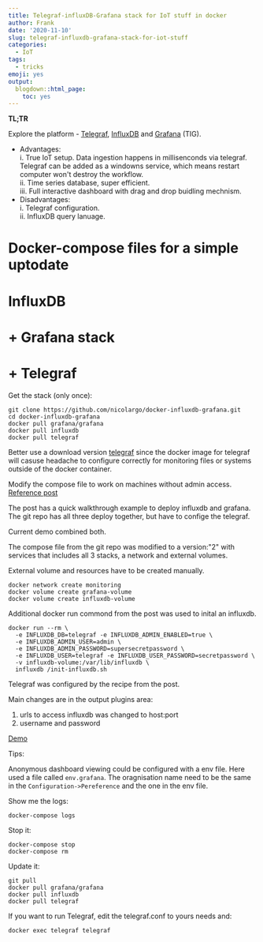 ```yaml
---
title: Telegraf-influxDB-Grafana stack for IoT stuff in docker
author: Frank
date: '2020-11-10'
slug: telegraf-influxdb-grafana-stack-for-iot-stuff
categories:
  - IoT
tags:
  - tricks
emoji: yes
output:
  blogdown::html_page:
    toc: yes
---
```



**TL;TR**  

Explore the platform - [Telegraf](https://www.influxdata.com/time-series-platform/telegraf/), [InfluxDB](https://www.influxdata.com/products/influxdb-overview/) and [Grafana](https://grafana.com/) (TIG).   

- Advantages:  
i.  True IoT setup. Data ingestion happens in millisenconds via telegraf. Telegraf can be added as a windowns service, which means restart computer won't destroy the workflow.     
ii. Time series database, super efficient.   
iii. Full interactive dashboard with drag and drop buidling mechnism. 
- Disadvantages:  
i.  Telegraf configuration.   
ii. InfluxDB query lanuage.   

# Docker-compose files for a simple uptodate
# InfluxDB
# + Grafana stack
# + Telegraf

Get the stack (only once):

```
git clone https://github.com/nicolargo/docker-influxdb-grafana.git
cd docker-influxdb-grafana
docker pull grafana/grafana
docker pull influxdb
docker pull telegraf
```
Better use a download version [telegraf](https://www.influxdata.com/time-series-platform/telegraf/) since the docker image for telegraf will casuse headache to configure correctly for monitoring files or systems outside of the docker container. 

Modify the compose file to work on machines without admin access. 
[Reference post](https://towardsdatascience.com/get-system-metrics-for-5-min-with-docker-telegraf-influxdb-and-grafana-97cfd957f0ac)

The post has a quick walkthrough example to deploy influxdb and grafana.
The git repo has all three deploy together, but have to confige the telegraf. 

Current demo combined both.

The compose file from the git repo was modified to a version:"2" with services that includes all 3 stacks, a network and external volumes. 

External volume and resources have to be created manually. 
```
docker network create monitoring
docker volume create grafana-volume
docker volume create influxdb-volume
```
Additional docker run commond from the post was used to inital an influxdb.

```
docker run --rm \
  -e INFLUXDB_DB=telegraf -e INFLUXDB_ADMIN_ENABLED=true \
  -e INFLUXDB_ADMIN_USER=admin \
  -e INFLUXDB_ADMIN_PASSWORD=supersecretpassword \
  -e INFLUXDB_USER=telegraf -e INFLUXDB_USER_PASSWORD=secretpassword \
  -v influxdb-volume:/var/lib/influxdb \
  influxdb /init-influxdb.sh
```

Telegraf was configured by the recipe from the post. 

Main changes are in the output plugins area:  
1. urls to access influxdb was changed to host:port  
2. username and password  


[Demo](http://aklpps14:3001/d/Wleg9d2Mz/telegraf-system-overview?orgId=1&refresh=1m)

Tips:

Anonymous dashboard viewing could be configured with a env file. 
Here used a file called `env.grafana`. 
The oragnisation name need to be the same in the `Configuration->Pereference` and the one in the env file. 

Show me the logs:

```
docker-compose logs
```

Stop it:

```
docker-compose stop
docker-compose rm
```

Update it:

```
git pull
docker pull grafana/grafana
docker pull influxdb
docker pull telegraf
```

If you want to run Telegraf, edit the telegraf.conf to yours needs and:

```
docker exec telegraf telegraf
```
